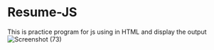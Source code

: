 # Resume-JS
This is practice program for js using in HTML and display the output
![Screenshot (73)](https://github.com/BanuDanabakiyam/Resume-JS/assets/130582342/aab270e9-ce15-4f4d-8f1a-66fb74dd8aa3)
